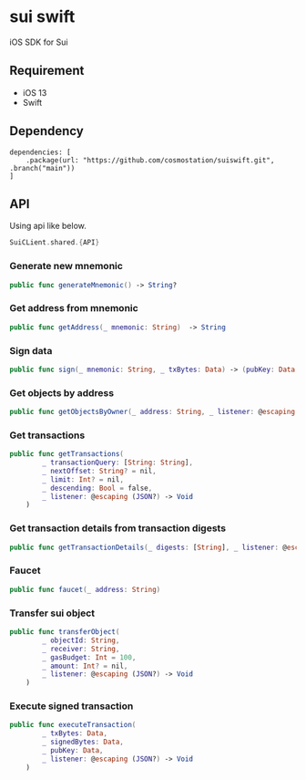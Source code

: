 # sui swift

iOS SDK for Sui

## Requirement

* iOS 13
* Swift

## Dependency

```
dependencies: [
    .package(url: "https://github.com/cosmostation/suiswift.git", .branch("main"))
]
```


## API

Using api like below.
```swift
SuiCLient.shared.{API}
```

### Generate new mnemonic
```swift
public func generateMnemonic() -> String?
```

### Get address from mnemonic
```swift
public func getAddress(_ mnemonic: String)  -> String
```

### Sign data
```swift
public func sign(_ mnemonic: String, _ txBytes: Data) -> (pubKey: Data, signedData: Data)
```

### Get objects by address
```swift
public func getObjectsByOwner(_ address: String, _ listener: @escaping (JSON?) -> Void)
```

### Get transactions
```swift
public func getTransactions(
        _ transactionQuery: [String: String],
        _ nextOffset: String? = nil,
        _ limit: Int? = nil,
        _ descending: Bool = false,
        _ listener: @escaping (JSON?) -> Void
    )
```

### Get transaction details from transaction digests
```swift
public func getTransactionDetails(_ digests: [String], _ listener: @escaping (JSON?) -> Void)
```

### Faucet
```swift
public func faucet(_ address: String)
```

### Transfer sui object
```swift
public func transferObject(
        _ objectId: String,
        _ receiver: String,
        _ gasBudget: Int = 100,
        _ amount: Int? = nil,
        _ listener: @escaping (JSON?) -> Void
    )
```

### Execute signed transaction
```swift
public func executeTransaction(
        _ txBytes: Data,
        _ signedBytes: Data,
        _ pubKey: Data,
        _ listener: @escaping (JSON?) -> Void
    )
```
